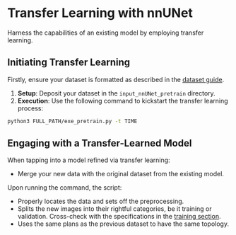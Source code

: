 # Transfer Learning with nnUNet

Harness the capabilities of an existing model by employing transfer learning.

## Initiating Transfer Learning 

Firstly, ensure your dataset is formatted as described in the [dataset guide](dataset_format.md).

1. **Setup**: Deposit your dataset in the `input_nnUNet_pretrain` directory.
2. **Execution**: Use the following command to kickstart the transfer learning process:

```bash
python3 FULL_PATH/exe_pretrain.py -t TIME 
```

## Engaging with a Transfer-Learned Model

When tapping into a model refined via transfer learning:

- Merge your new data with the original dataset from the existing model.

Upon running the command, the script:

- Properly locates the data and sets off the preprocessing.
- Splits the new images into their rightful categories, be it training or validation. Cross-check with the specifications in the [training section](training.md#FOLDS).
- Uses the same plans as the previous dataset to have the same topology.
  
